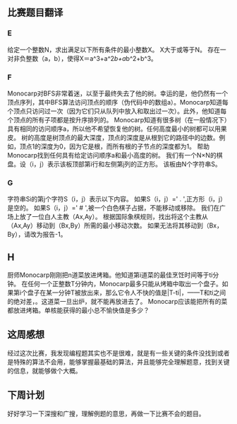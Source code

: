 ## 比赛题目翻译
### E
给定一个整数N，求出满足以下所有条件的最小整数X。
X大于或等于N。
存在一对非负整数（a，b），使得X＝a^3+a^2*b+a*b^2+b^3。
### F
Monocarp对BFS非常着迷，以至于最终失去了他的树。幸运的是，他仍然有一个顶点序列，其中BFS算法访问顶点的顺序（伪代码中的数组a）。Monocarp知道每个顶点只访问过一次（因为它们只从队列中放入和取出过一次）。此外，他知道每个顶点的所有子项都是按升序排列的。
Monocarp知道有很多树（在一般情况下）具有相同的访问顺序a，所以他不希望恢复他的树。任何高度最小的树都可以用果皮。
树的高度是树顶点的最大深度，顶点的深度是从根到它的路径中的边数。例如，顶点1的深度为0，因为它是根，而所有根的子节点的深度都为1。
帮助Monocarp找到任何具有给定访问顺序a和最小高度的树。
我们有一个N×N的棋盘。设（i，j）表示该板顶部第i行和左侧第j列的正方形。
该板由N个字符串S。
### G
字符串Si的第j个字符S（i，j）表示以下内容。
如果S（i，j）=' . ',正方形（i，j）是空的。
如果S（i，j）=' # ',被一个白色棋子占据，不能移动或移除。
我们在广场上放了一位白人主教（Ax,Ay）。
根据国际象棋规则，找出将这个主教从（Ax,Ay）移动到（Bx,By）所需的最小移动次数。
如果无法将其移动到（Bx，By），请改为报告-1。
## H
厨师Monocarp刚刚把n道菜放进烤箱。他知道第i道菜的最佳烹饪时间等于ti分钟。
在任何一个正整数T分钟内，Monocarp最多只能从烤箱中取出一个盘子。如果第i个盘子在某一分钟T被放出来，那么它令人不快的值是|T-ti|，——T和ti之间的绝对差，。这道菜一旦出炉，就不能再放进去了。
Monocarp应该能把所有的菜都放进烤箱。单核能获得的最小总不愉快值是多少？
## 这周感想
经过这次比赛，我发现编程题其实也不是很难，就是有一些关键的条件没找到或者是特殊的算法不会用，能够掌握最基础的算法，并且能够完全理解题意，找到关键的信息，就能够做个大概。
## 下周计划
好好学习一下深搜和广搜，理解例题的意思，再做一下比赛不会的题目。
